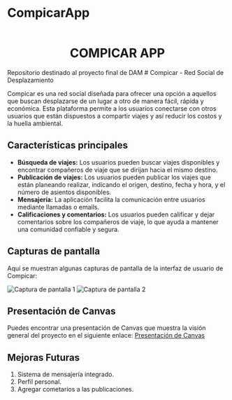 # CompicarApp

<div align="center">
  
<img src=""> 
  
  <h1> COMPICAR APP </h1>
 
</div>
Repositorio destinado al proyecto final de DAM
# Compicar - Red Social de Desplazamiento

Compicar es una red social diseñada para ofrecer una opción a aquellos que buscan desplazarse de un lugar a otro de manera fácil, rápida y económica.
Esta plataforma permite a los usuarios conectarse con otros usuarios que están dispuestos a compartir viajes y así reducir los costos y la huella ambiental.

## Características principales

- **Búsqueda de viajes:** Los usuarios pueden buscar viajes disponibles y encontrar compañeros de viaje que se dirijan hacia el mismo destino.
- **Publicación de viajes:** Los usuarios pueden publicar los viajes que están planeando realizar, indicando el origen, destino, fecha y hora, y el número de asientos disponibles.
- **Mensajería:** La aplicación facilita la comunicación entre usuarios mediante llamadas o emails.
- **Calificaciones y comentarios:** Los usuarios pueden calificar y dejar comentarios sobre los compañeros de viaje, lo que ayuda a mantener una comunidad confiable y segura.

## Capturas de pantalla

Aquí se muestran algunas capturas de pantalla de la interfaz de usuario de Compicar:

![Captura de pantalla 1](ruta/a/la/imagen1.png)
![Captura de pantalla 2](ruta/a/la/imagen2.png)

## Presentación de Canvas

Puedes encontrar una presentación de Canvas que muestra la visión general del proyecto en el siguiente enlace: [Presentación de Canvas]([enlace/a/la/presentacion](https://www.canva.com/design/DAFhyZG99Ck/yEdaBO-84RISchJw7l6-TA/edit?utm_content=DAFhyZG99Ck&utm_campaign=designshare&utm_medium=link2&utm_source=sharebutton))
## Mejoras Futuras

1. Sistema de mensajería integrado.
2. Perfil personal.
3. Agregar cometarios a las publicaciones.



